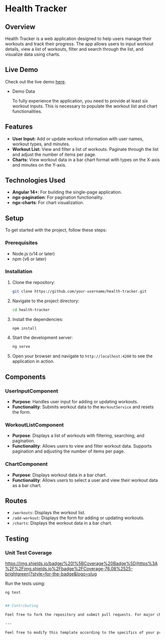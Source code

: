# Health Tracker

## Overview

Health Tracker is a web application designed to help users manage their workouts and track their progress. The app allows users to input workout details, view a list of workouts, filter and search through the list, and visualize data using charts.

## Live Demo

Check out the live demo [here](https://angular-health-tracker.netlify.app/add-workout).

  - Demo Data
    
    To fully experience the application, you need to provide at least six workout inputs. This is necessary to populate the workout list and chart functionalities.

## Features

- **User Input:** Add or update workout information with user names, workout types, and minutes.
- **Workout List:** View and filter a list of workouts. Paginate through the list and adjust the number of items per page.
- **Charts:** View workout data in a bar chart format with types on the X-axis and minutes on the Y-axis.

## Technologies Used

- **Angular 14+**: For building the single-page application.
- **ngx-pagination**: For pagination functionality.
- **ngx-charts**: For chart visualization.

## Setup

To get started with the project, follow these steps:

### Prerequisites

- Node.js (v14 or later)
- npm (v6 or later)

### Installation

1. Clone the repository:

   ```bash
   git clone https://github.com/your-username/health-tracker.git
   ```

2. Navigate to the project directory:

   ```bash
   cd health-tracker
   ```

3. Install the dependencies:

   ```bash
   npm install
   ```

4. Start the development server:

   ```bash
   ng serve
   ```

5. Open your browser and navigate to `http://localhost:4200` to see the application in action.

## Components

### UserInputComponent

- **Purpose**: Handles user input for adding or updating workouts.
- **Functionality**: Submits workout data to the `WorkoutService` and resets the form.

### WorkoutListComponent

- **Purpose**: Displays a list of workouts with filtering, searching, and pagination.
- **Functionality**: Allows users to view and filter workout data. Supports pagination and adjusting the number of items per page.

### ChartComponent

- **Purpose**: Displays workout data in a bar chart.
- **Functionality**: Allows users to select a user and view their workout data as a bar chart.

## Routes

- `/workouts`: Displays the workout list.
- `/add-workout`: Displays the form for adding or updating workouts.
- `/charts`: Displays the workout data in a bar chart.

## Testing

### Unit Test Coverage

https://img.shields.io/badge/%20!%5BCoverage%20Badge%5D(https%3A%2F%2Fimg.shields.io%2Fbadge%2FCoverage-76.08%2525-brightgreen)?style=for-the-badge&logo=slug

Run the tests using:

```bash
ng test


## Contributing

Feel free to fork the repository and submit pull requests. For major changes, please open an issue first to discuss what you would like to change.

---

Feel free to modify this template according to the specifics of your project and its requirements.
```
